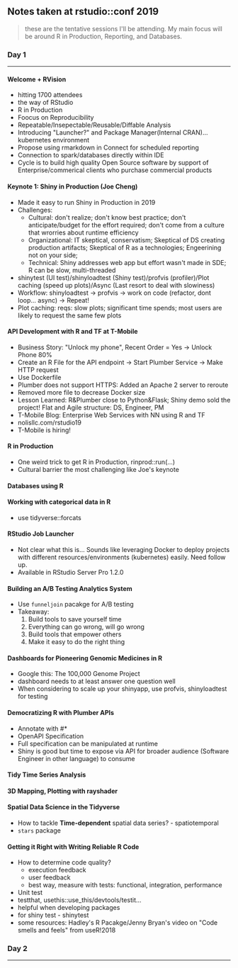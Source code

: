 ## Notes taken at rstudio::conf 2019

> these are the tentative sessions I'll be attending. My main focus will be around R in Production, Reporting, and Databases.

### Day 1
---------
#### Welcome + RVision

- hitting 1700 attendees
- the way of RStudio
- R in Production
- Foocus on Reproducibility
- Repeatable/Insepectable/Reusable/Diffable Analysis
- Introducing "Launcher?" and Package Manager(Internal CRAN)... kubernetes environment
- Propose using rmarkdown in Connect for scheduled reporting
- Connection to spark/databases directly within IDE
- Cycle is to build high quality Open Source software by support of Enterprise/commerical clients who purchase commercial products

#### Keynote 1: Shiny in Production (Joe Cheng)

- Made it easy to run Shiny in Production in 2019 
- Challenges:
    - Cultural: don't realize; don't know best practice; don't anticipate/budget for the effort required; don't come from a culture that wrorries about runtime efficiency
    - Organizational: IT skeptical, conservatism; Skeptical of DS creating production artifacts; Skeptical of R as a technologies; Engeerining not on your side; 
    - Technical: Shiny addresses web app but effort wasn't made in SDE; R can be slow, multi-threaded
- shinytest (UI test)/shinyloadtest (Shiny test)/profvis (profiler)/Plot caching (speed up plots)/Async (Last resort to deal with slowiness)
- Workflow: shinyloadtest -> profvis -> work on code (refactor, dont loop... async) -> Repeat!
- Plot caching: reqs: slow plots; significant time spends; most users are likely to request the same few plots

#### API Development with R and TF at T-Mobile

- Business Story: "Unlock my phone", Recent Order = Yes -> Unlock Phone 80%
- Create an R File for the API endpoint -> Start Plumber Service -> Make HTTP request
- Use Dockerfile
- Plumber does not support HTTPS: Added an Apache 2 server to reroute
- Removed more file to decrease Docker size
- Lesson Learned: R&Plumber close to Python&Flask; Shiny demo sold the project! Flat and Agile structure: DS, Engineer, PM
- T-Mobile Blog: Enterprise Web Services with NN using R and TF
- nolisllc.com/rstudio19
- T-Mobile is hiring!

#### R in Production

- One weird trick to get R in Production, rinprod::run(...)
- Cultural barrier the most challenging like Joe's keynote

#### Databases using R


#### Working with categorical data in R

- use tidyverse::forcats

#### RStudio Job Launcher

- Not clear what this is...  Sounds like leveraging Docker to deploy projects with different resources/environments (kubernetes) easily. Need follow up.
- Available in RStudio Server Pro 1.2.0

#### Building an A/B Testing Analytics System

- Use `funneljoin` pacakge for A/B testing
- Takeaway: 
    1. Build tools to save yourself time
    2. Everything can go wrong, will go wrong
    3. Build tools that empower others
    4. Make it easy to do the right thing

#### Dashboards for Pioneering Genomic Medicines in R

- Google this: The 100,000 Genome Project
- dashboard needs to at least answer one question well
- When considering to scale up your shinyapp, use profvis, shinyloadtest for testing

#### Democratizing R with Plumber APIs

- Annotate with #*
- OpenAPI Specification
- Full specification can be manipulated at runtime
- Shiny is good but time to expose via API for broader audience (Software Engineer in other language) to consume

#### Tidy Time Series Analysis

#### 3D Mapping, Plotting with rayshader

#### Spatial Data Science in the Tidyverse

- How to tackle **Time-dependent** spatial data series? - spatiotemporal
- `stars` package

#### Getting it Right with Writing Reliable R Code

- How to determine code quality?
    - execution feedback
    - user feedback
    - best way, measure with tests: functional, integration, performance
- Unit test
- testthat, usethis::use_this/devtools/testit...
- helpful when developing packages
- for shiny test - shinytest
- some resources: Hadley's R Pacakge/Jenny Bryan's video on "Code smells and feels" from useR!2018

### Day 2
--------


